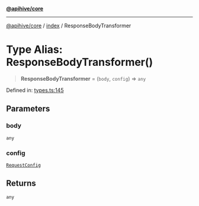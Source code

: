 [**@apihive/core**](../../README.md)

***

[@apihive/core](../../modules.md) / [index](../README.md) / ResponseBodyTransformer

# Type Alias: ResponseBodyTransformer()

> **ResponseBodyTransformer** = (`body`, `config`) => `any`

Defined in: [types.ts:145](https://github.com/cleverplatypus/apihive-core/blob/917ef8bbf07171bc9393193650ebef9dbc655327/src/types.ts#L145)

## Parameters

### body

`any`

### config

[`RequestConfig`](RequestConfig.md)

## Returns

`any`
